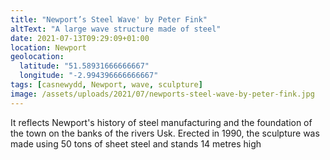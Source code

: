 ```yaml
---
title: "Newport’s Steel Wave' by Peter Fink"
altText: "A large wave structure made of steel"
date: 2021-07-13T09:29:09+01:00
location: Newport
geolocation: 
  latitude: "51.58931666666667"
  longitude: "-2.994396666666667"
tags: [casnewydd, Newport, wave, sculpture]
image: /assets/uploads/2021/07/newports-steel-wave-by-peter-fink.jpg
---
```

It reflects Newport's history of steel manufacturing and the foundation of the town on the banks of the rivers Usk. Erected in 1990, the sculpture was made using 50 tons of sheet steel and stands 14 metres high